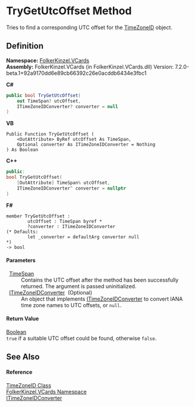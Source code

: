 # TryGetUtcOffset Method


Tries to find a corresponding UTC offset for the <a href="9c826379-198e-f92a-4316-339fc00e08b2.md">TimeZoneID</a> object.



## Definition
**Namespace:** <a href="67dce261-ab8f-dd0a-4c0c-bc2633c1719e.md">FolkerKinzel.VCards</a>  
**Assembly:** FolkerKinzel.VCards (in FolkerKinzel.VCards.dll) Version: 7.2.0-beta.1+92a9170dd6e89cb66392c26e0acddb6434e3fbc1

**C#**
``` C#
public bool TryGetUtcOffset(
	out TimeSpan? utcOffset,
	ITimeZoneIDConverter? converter = null
)
```
**VB**
``` VB
Public Function TryGetUtcOffset ( 
	<OutAttribute> ByRef utcOffset As TimeSpan,
	Optional converter As ITimeZoneIDConverter = Nothing
) As Boolean
```
**C++**
``` C++
public:
bool TryGetUtcOffset(
	[OutAttribute] TimeSpan% utcOffset, 
	ITimeZoneIDConverter^ converter = nullptr
)
```
**F#**
``` F#
member TryGetUtcOffset : 
        utcOffset : TimeSpan byref * 
        ?converter : ITimeZoneIDConverter 
(* Defaults:
        let _converter = defaultArg converter null
*)
-> bool 
```



#### Parameters
<dl><dt>  <a href="https://learn.microsoft.com/dotnet/api/system.timespan" target="_blank" rel="noopener noreferrer">TimeSpan</a></dt><dd>Contains the UTC offset after the method has been successfully returned. The argument is passed uninitialized.</dd><dt>  <a href="447e2c96-b59d-3811-0458-087d1a02e115.md">ITimeZoneIDConverter</a>  (Optional)</dt><dd>An object that implements <a href="447e2c96-b59d-3811-0458-087d1a02e115.md">ITimeZoneIDConverter</a> to convert IANA time zone names to UTC offsets, or <code>null</code>.</dd></dl>

#### Return Value
<a href="https://learn.microsoft.com/dotnet/api/system.boolean" target="_blank" rel="noopener noreferrer">Boolean</a>  
`true` if a suitable UTC offset could be found, otherwise `false`.

## See Also


#### Reference
<a href="9c826379-198e-f92a-4316-339fc00e08b2.md">TimeZoneID Class</a>  
<a href="67dce261-ab8f-dd0a-4c0c-bc2633c1719e.md">FolkerKinzel.VCards Namespace</a>  
<a href="447e2c96-b59d-3811-0458-087d1a02e115.md">ITimeZoneIDConverter</a>  
